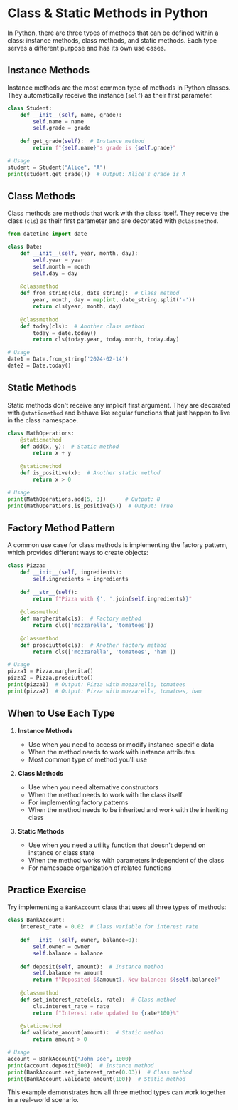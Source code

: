 # Class & Static Methods in Python

In Python, there are three types of methods that can be defined within a class: instance methods, class methods, and static methods. Each type serves a different purpose and has its own use cases.

## Instance Methods

Instance methods are the most common type of methods in Python classes. They automatically receive the instance (`self`) as their first parameter.

```python
class Student:
    def __init__(self, name, grade):
        self.name = name
        self.grade = grade
    
    def get_grade(self):  # Instance method
        return f"{self.name}'s grade is {self.grade}"

# Usage
student = Student("Alice", "A")
print(student.get_grade())  # Output: Alice's grade is A
```

## Class Methods

Class methods are methods that work with the class itself. They receive the class (`cls`) as their first parameter and are decorated with `@classmethod`.

```python
from datetime import date

class Date:
    def __init__(self, year, month, day):
        self.year = year
        self.month = month
        self.day = day
    
    @classmethod
    def from_string(cls, date_string):  # Class method
        year, month, day = map(int, date_string.split('-'))
        return cls(year, month, day)
    
    @classmethod
    def today(cls):  # Another class method
        today = date.today()
        return cls(today.year, today.month, today.day)

# Usage
date1 = Date.from_string('2024-02-14')
date2 = Date.today()
```

## Static Methods

Static methods don't receive any implicit first argument. They are decorated with `@staticmethod` and behave like regular functions that just happen to live in the class namespace.

```python
class MathOperations:
    @staticmethod
    def add(x, y):  # Static method
        return x + y
    
    @staticmethod
    def is_positive(x):  # Another static method
        return x > 0

# Usage
print(MathOperations.add(5, 3))      # Output: 8
print(MathOperations.is_positive(5))  # Output: True
```

## Factory Method Pattern

A common use case for class methods is implementing the factory pattern, which provides different ways to create objects:

```python
class Pizza:
    def __init__(self, ingredients):
        self.ingredients = ingredients
    
    def __str__(self):
        return f"Pizza with {', '.join(self.ingredients)}"
    
    @classmethod
    def margherita(cls):  # Factory method
        return cls(['mozzarella', 'tomatoes'])
    
    @classmethod
    def prosciutto(cls):  # Another factory method
        return cls(['mozzarella', 'tomatoes', 'ham'])

# Usage
pizza1 = Pizza.margherita()
pizza2 = Pizza.prosciutto()
print(pizza1)  # Output: Pizza with mozzarella, tomatoes
print(pizza2)  # Output: Pizza with mozzarella, tomatoes, ham
```

## When to Use Each Type

1. **Instance Methods**
   - Use when you need to access or modify instance-specific data
   - When the method needs to work with instance attributes
   - Most common type of method you'll use

2. **Class Methods**
   - Use when you need alternative constructors
   - When the method needs to work with the class itself
   - For implementing factory patterns
   - When the method needs to be inherited and work with the inheriting class

3. **Static Methods**
   - Use when you need a utility function that doesn't depend on instance or class state
   - When the method works with parameters independent of the class
   - For namespace organization of related functions

## Practice Exercise

Try implementing a `BankAccount` class that uses all three types of methods:

```python
class BankAccount:
    interest_rate = 0.02  # Class variable for interest rate
    
    def __init__(self, owner, balance=0):
        self.owner = owner
        self.balance = balance
    
    def deposit(self, amount):  # Instance method
        self.balance += amount
        return f"Deposited ${amount}. New balance: ${self.balance}"
    
    @classmethod
    def set_interest_rate(cls, rate):  # Class method
        cls.interest_rate = rate
        return f"Interest rate updated to {rate*100}%"
    
    @staticmethod
    def validate_amount(amount):  # Static method
        return amount > 0

# Usage
account = BankAccount("John Doe", 1000)
print(account.deposit(500))  # Instance method
print(BankAccount.set_interest_rate(0.03))  # Class method
print(BankAccount.validate_amount(100))  # Static method
```

This example demonstrates how all three method types can work together in a real-world scenario.

